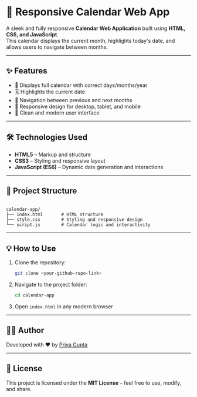 # 📅 Responsive Calendar Web App

A sleek and fully responsive **Calendar Web Application** built using **HTML, CSS, and JavaScript**.  
This calendar displays the current month, highlights today's date, and allows users to navigate between months.

---

## ✨ Features

- 📆 Displays full calendar with correct days/months/year
- 🗓️ Highlights the current date
- 🔁 Navigation between previous and next months
- 📱 Responsive design for desktop, tablet, and mobile
- 🎨 Clean and modern user interface

---

## 🛠️ Technologies Used

- **HTML5** – Markup and structure  
- **CSS3** – Styling and responsive layout  
- **JavaScript (ES6)** – Dynamic date generation and interactions

---

## 📁 Project Structure

```

calendar-app/
├── index.html       # HTML structure
├── style.css        # Styling and responsive design
└── script.js        # Calendar logic and interactivity

````

---

## 💡 How to Use

1. Clone the repository:
   ```bash
   git clone <your-github-repo-link>
   ```

2. Navigate to the project folder:

   ```bash
   cd calendar-app
   ```

3. Open `index.html` in any modern browser

---

## 🧑‍💻 Author

Developed with ❤️ by [Priya Gupta](https://github.com/Priyagupta0)

---

## 📜 License

This project is licensed under the **MIT License** – feel free to use, modify, and share.
